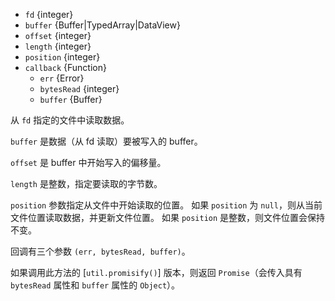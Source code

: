 <!-- YAML
added: v0.0.2
changes:
  - version: v10.10.0
    pr-url: https://github.com/nodejs/node/pull/22150
    description: 参数 `buffer` 可以是任何 `TypedArray` 或 `DataView`。
  - version: v7.4.0
    pr-url: https://github.com/nodejs/node/pull/10382
    description: 参数 `buffer` 可以是 `Uint8Array`。
  - version: v6.0.0
    pr-url: https://github.com/nodejs/node/pull/4518
    description: 参数 `length` 可以为 `0`。
-->

* `fd` {integer}
* `buffer` {Buffer|TypedArray|DataView}
* `offset` {integer}
* `length` {integer}
* `position` {integer}
* `callback` {Function}
  * `err` {Error}
  * `bytesRead` {integer}
  * `buffer` {Buffer}

从 `fd` 指定的文件中读取数据。

`buffer` 是数据（从 fd 读取）要被写入的 buffer。

`offset` 是 buffer 中开始写入的偏移量。

`length` 是整数，指定要读取的字节数。

`position` 参数指定从文件中开始读取的位置。
如果 `position` 为 `null`，则从当前文件位置读取数据，并更新文件位置。
如果 `position` 是整数，则文件位置会保持不变。

回调有三个参数 `(err, bytesRead, buffer)`。

如果调用此方法的 [`util.promisify()`] 版本，则返回 `Promise`（会传入具有 `bytesRead` 属性和 `buffer` 属性的 `Object`）。

